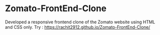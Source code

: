 # Zomato-FrontEnd-Clone
Developed a responsive frontend clone of the Zomato website using HTML and CSS only.
Try : https://rachit2912.github.io/Zomato-FrontEnd-Clone/
